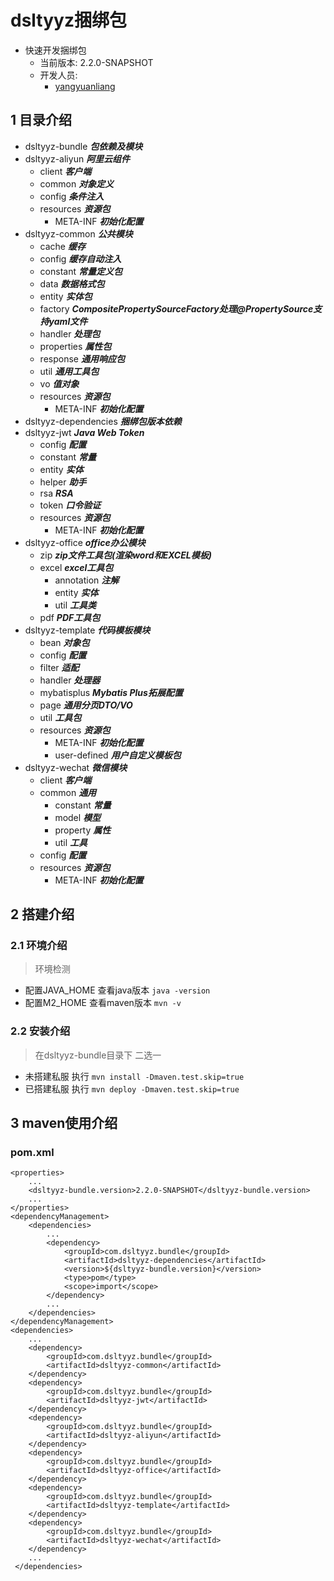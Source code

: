 # dsltyyz捆绑包
- 快速开发捆绑包
  - 当前版本: 2.2.0-SNAPSHOT
  - 开发人员:
    - [yangyuanliang](mailto:yangyuanliang@dsltyyz.com) 
## 1 目录介绍
- dsltyyz-bundle ___包依赖及模块___
- dsltyyz-aliyun ___阿里云组件___
  - client ___客户端___
  - common ___对象定义___
  - config ___条件注入___
  - resources ___资源包___
      - META-INF ___初始化配置___
- dsltyyz-common ___公共模块___
  - cache ___缓存___
  - config ___缓存自动注入___
  - constant ___常量定义包___
  - data ___数据格式包___
  - entity ___实体包___
  - factory ___CompositePropertySourceFactory处理@PropertySource支持yaml文件___
  - handler ___处理包___
  - properties ___属性包___
  - response ___通用响应包___
  - util ___通用工具包___
  - vo ___值对象___
  - resources ___资源包___
      - META-INF ___初始化配置___
- dsltyyz-dependencies ___捆绑包版本依赖___
- dsltyyz-jwt ___Java Web Token___
  - config ___配置___
  - constant ___常量___
  - entity ___实体___
  - helper ___助手___
  - rsa ___RSA___
  - token ___口令验证___
  - resources ___资源包___
      - META-INF ___初始化配置___
- dsltyyz-office ___office办公模块___
  - zip ___zip文件工具包(渲染word和EXCEL模板)___
  - excel ___excel工具包___
    - annotation ___注解___
    - entity ___实体___
    - util ___工具类___
  - pdf ___PDF工具包___
- dsltyyz-template ___代码模板模块___
  - bean ___对象包___
  - config ___配置___
  - filter ___适配___
  - handler ___处理器___
  - mybatisplus ___Mybatis Plus拓展配置___
  - page ___通用分页DTO/VO___
  - util ___工具包___
  - resources ___资源包___
    - META-INF ___初始化配置___
    - user-defined  ___用户自定义模板包___
- dsltyyz-wechat ___微信模块___
  - client ___客户端___
  - common ___通用___
    - constant ___常量___
    - model ___模型___
    - property ___属性___
    - util ___工具___
  - config ___配置___ 
  - resources ___资源包___
      - META-INF ___初始化配置___
## 2 搭建介绍
### 2.1 环境介绍
> 环境检测
- 配置JAVA_HOME 查看java版本 `java -version`
- 配置M2_HOME 查看maven版本 `mvn -v`
### 2.2 安装介绍
> 在dsltyyz-bundle目录下 二选一
- 未搭建私服 执行 `mvn install -Dmaven.test.skip=true `
- 已搭建私服 执行 `mvn deploy -Dmaven.test.skip=true `
## 3 maven使用介绍
### pom.xml
~~~
<properties>
    ...
    <dsltyyz-bundle.version>2.2.0-SNAPSHOT</dsltyyz-bundle.version>
    ...
</properties>
<dependencyManagement>
    <dependencies>
        ...
        <dependency>
            <groupId>com.dsltyyz.bundle</groupId>
            <artifactId>dsltyyz-dependencies</artifactId>
            <version>${dsltyyz-bundle.version}</version>
            <type>pom</type>
            <scope>import</scope>
        </dependency>
        ...
    </dependencies>
</dependencyManagement>
<dependencies>
    ...
    <dependency>
        <groupId>com.dsltyyz.bundle</groupId>
        <artifactId>dsltyyz-common</artifactId>
    </dependency>
    <dependency>
        <groupId>com.dsltyyz.bundle</groupId>
        <artifactId>dsltyyz-jwt</artifactId>
    </dependency>
    <dependency>
        <groupId>com.dsltyyz.bundle</groupId>
        <artifactId>dsltyyz-aliyun</artifactId>
    </dependency>
    <dependency>
        <groupId>com.dsltyyz.bundle</groupId>
        <artifactId>dsltyyz-office</artifactId>
    </dependency>
    <dependency>
        <groupId>com.dsltyyz.bundle</groupId>
        <artifactId>dsltyyz-template</artifactId>
    </dependency>
    <dependency>
        <groupId>com.dsltyyz.bundle</groupId>
        <artifactId>dsltyyz-wechat</artifactId>
    </dependency>
    ...
 </dependencies>
~~~
